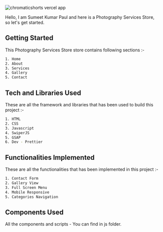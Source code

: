 ![chromaticshorts vercel app](https://github.com/user-attachments/assets/48c4e529-6285-4227-9ba5-382562f0ba30)

Hello, I am Sumeet Kumar Paul and here is a Photography Services Store, so let's get started.

## Getting Started

This Photography Services Store store contains following sections :-

```bash
1. Home
2. About
3. Services
4. Gallery
5. Contact
```

## Tech and Libraries Used

These are all the framework and libraries that has been used to build this project :-

```bash
1. HTML
2. CSS
3. Javascript
4. SwiperJS
5. GSAP
6. Dev - Prettier
```
 
## Functionalities Implemented

These are all the functionalities that has been implemented in this project :-

```bash
1. Contact Form
2. Gallery View
3. Full Screen Menu
4. Mobile Responsive
5. Categories Navigation
```

## Components Used

All the components and scripts - You can find in js folder.


